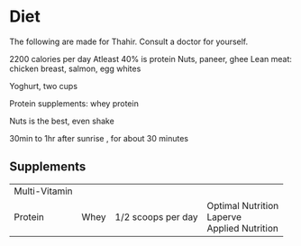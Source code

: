 # Diet

The following are made for Thahir. Consult a doctor for yourself.

2200 calories per day
Atleast 40% is protein
Nuts, paneer, ghee
Lean meat: chicken breast, salmon, egg whites

Yoghurt, two cups

Protein supplements: whey protein

Nuts is the best, even shake 

30min to 1hr after sunrise , for about 30 minutes

## Supplements

|               |      |                    |                                                   |
| ------------- | ---- | ------------------ | ------------------------------------------------- |
| Multi-Vitamin |      |                    |                                                   |
| Protein       | Whey | 1/2 scoops per day | Optimal Nutrition<br>Laperve<br>Applied Nutrition |

